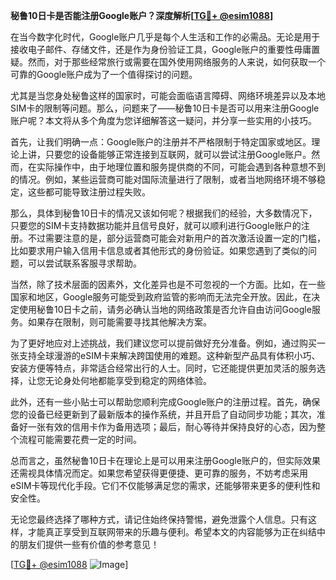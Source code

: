 **秘鲁10日卡是否能注册Google账户？深度解析[[TG💪+ @esim1088](https://t.me/s/esim1088)]**

在当今数字化时代，Google账户几乎是每个人生活和工作的必需品。无论是用于接收电子邮件、存储文件，还是作为身份验证工具，Google账户的重要性毋庸置疑。然而，对于那些经常旅行或需要在国外使用网络服务的人来说，如何获取一个可靠的Google账户成为了一个值得探讨的问题。

尤其是当您身处秘鲁这样的国家时，可能会面临语言障碍、网络环境差异以及本地SIM卡的限制等问题。那么，问题来了——秘鲁10日卡是否可以用来注册Google账户呢？本文将从多个角度为您详细解答这一疑问，并分享一些实用的小技巧。

首先，让我们明确一点：Google账户的注册并不严格限制于特定国家或地区。理论上讲，只要您的设备能够正常连接到互联网，就可以尝试注册Google账户。然而，在实际操作中，由于地理位置和服务提供商的不同，可能会遇到各种意想不到的情况。例如，某些运营商可能对国际流量进行了限制，或者当地网络环境不够稳定，这些都可能导致注册过程失败。

那么，具体到秘鲁10日卡的情况又该如何呢？根据我们的经验，大多数情况下，只要您的SIM卡支持数据功能并且信号良好，就可以顺利进行Google账户的注册。不过需要注意的是，部分运营商可能会对新用户的首次激活设置一定的门槛，比如要求用户输入信用卡信息或者其他形式的身份验证。如果您遇到了类似的问题，可以尝试联系客服寻求帮助。

当然，除了技术层面的因素外，文化差异也是不可忽视的一个方面。比如，在一些国家和地区，Google服务可能受到政府监管的影响而无法完全开放。因此，在决定使用秘鲁10日卡之前，请务必确认当地的网络政策是否允许自由访问Google服务。如果存在限制，则可能需要寻找其他解决方案。

为了更好地应对上述挑战，我们建议您可以提前做好充分准备。例如，通过购买一张支持全球漫游的eSIM卡来解决跨国使用的难题。这种新型产品具有体积小巧、安装方便等特点，非常适合经常出行的人士。同时，它还能提供更加灵活的服务选择，让您无论身处何地都能享受到稳定的网络体验。

此外，还有一些小贴士可以帮助您顺利完成Google账户的注册过程。首先，确保您的设备已经更新到了最新版本的操作系统，并且开启了自动同步功能；其次，准备好一张有效的信用卡作为备用选项；最后，耐心等待并保持良好的心态，因为整个流程可能需要花费一定的时间。

总而言之，虽然秘鲁10日卡在理论上是可以用来注册Google账户的，但实际效果还需视具体情况而定。如果您希望获得更便捷、更可靠的服务，不妨考虑采用eSIM卡等现代化手段。它们不仅能够满足您的需求，还能够带来更多的便利性和安全性。

无论您最终选择了哪种方式，请记住始终保持警惕，避免泄露个人信息。只有这样，才能真正享受到互联网带来的乐趣与便利。希望本文的内容能够为正在纠结中的朋友们提供一些有价值的参考意见！

[[TG💪+ @esim1088](https://t.me/s/esim1088) ![Image](https://i.postimg.cc/4NQfJmqS/Snipaste-2025-05-13-00-14-12.png)]